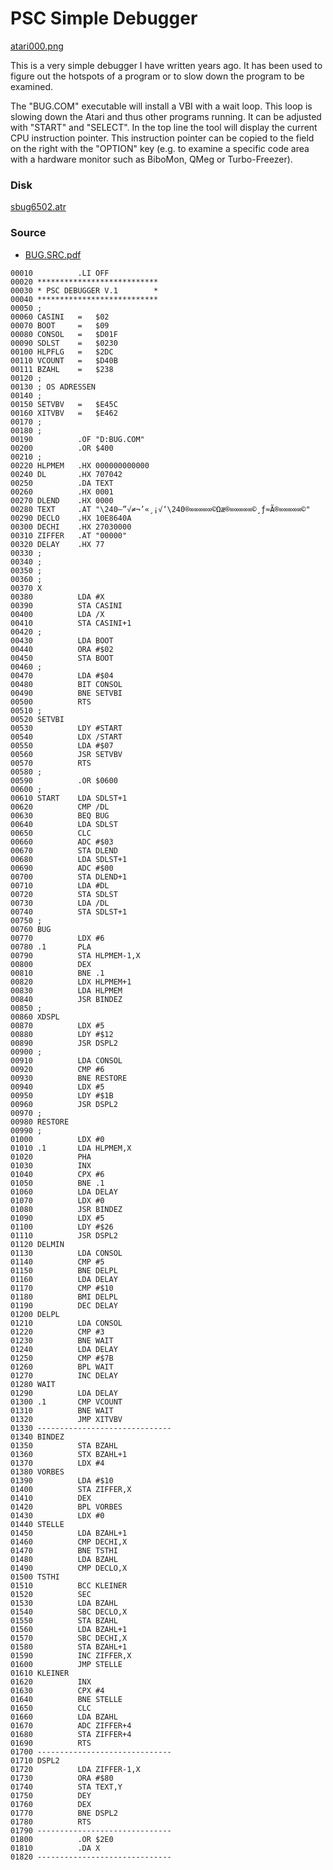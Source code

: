 # PSC Simple Debugger  
  
  
[atari000.png](attachments/atari000.png)  
  
This is a very simple debugger I have written years ago. It has been used to figure out the hotspots of a program or to slow down the program to be examined.  
  
The "BUG.COM" executable will install a VBI with a wait loop. This loop is slowing down the Atari and thus other programs running. It can be adjusted with "START" and "SELECT". In the top line the tool will display the current CPU instruction pointer. This instruction pointer can be copied to the field on the right with the "OPTION" key (e.g. to examine a specific code area with a hardware monitor such as BiboMon, QMeg or Turbo-Freezer).  
  
### Disk  
  
[sbug6502.atr](attachments/sbug6502.atr)  
  
### Source  
  
- [BUG.SRC.pdf](attachments/BUG.SRC.pdf)  
  
```
00010          .LI OFF
00020 ***************************
00030 * PSC DEBUGGER V.1        *
00040 ***************************
00050 ;
00060 CASINI   =   $02
00070 BOOT     =   $09
00080 CONSOL   =   $D01F
00090 SDLST    =   $0230
00100 HLPFLG   =   $2DC
00110 VCOUNT   =   $D40B
00111 BZAHL    =   $238
00120 ;
00130 ; OS ADRESSEN
00140 ;
00150 SETVBV   =   $E45C
00160 XITVBV   =   $E462
00170 ;
00180 ;
00190          .OF "D:BUG.COM"
00200          .OR $400
00210 ;
00220 HLPMEM   .HX 000000000000
00240 DL       .HX 707042
00250          .DA TEXT
00260          .HX 0001
00270 DLEND    .HX 0000
00280 TEXT     .AT "\240–”√≠¬’«¸¡√‘\240®∞∞∞∞∞©Ωæ®∞∞∞∞∞©¸ƒ≈Ã®∞∞∞∞∞©"
00290 DECLO    .HX 10E8640A
00300 DECHI    .HX 27030000
00310 ZIFFER   .AT "00000"
00320 DELAY    .HX 77
00330 ;
00340 ;
00350 ;
00360 ;
00370 X
00380          LDA #X
00390          STA CASINI
00400          LDA /X
00410          STA CASINI+1
00420 ;
00430          LDA BOOT
00440          ORA #$02
00450          STA BOOT
00460 ;
00470          LDA #$04
00480          BIT CONSOL
00490          BNE SETVBI
00500          RTS
00510 ;
00520 SETVBI
00530          LDY #START
00540          LDX /START
00550          LDA #$07
00560          JSR SETVBV
00570          RTS
00580 ;
00590          .OR $0600
00600 ;
00610 START    LDA SDLST+1
00620          CMP /DL
00630          BEQ BUG
00640          LDA SDLST
00650          CLC
00660          ADC #$03
00670          STA DLEND
00680          LDA SDLST+1
00690          ADC #$00
00700          STA DLEND+1
00710          LDA #DL
00720          STA SDLST
00730          LDA /DL
00740          STA SDLST+1
00750 ;
00760 BUG
00770          LDX #6
00780 .1       PLA
00790          STA HLPMEM-1,X
00800          DEX
00810          BNE .1
00820          LDX HLPMEM+1
00830          LDA HLPMEM
00840          JSR BINDEZ
00850 ;
00860 XDSPL
00870          LDX #5
00880          LDY #$12
00890          JSR DSPL2
00900 ;
00910          LDA CONSOL
00920          CMP #6
00930          BNE RESTORE
00940          LDX #5
00950          LDY #$1B
00960          JSR DSPL2
00970 ;
00980 RESTORE
00990 ;
01000          LDX #0
01010 .1       LDA HLPMEM,X
01020          PHA
01030          INX
01040          CPX #6
01050          BNE .1
01060          LDA DELAY
01070          LDX #0
01080          JSR BINDEZ
01090          LDX #5
01100          LDY #$26
01110          JSR DSPL2
01120 DELMIN
01130          LDA CONSOL
01140          CMP #5
01150          BNE DELPL
01160          LDA DELAY
01170          CMP #$10
01180          BMI DELPL
01190          DEC DELAY
01200 DELPL
01210          LDA CONSOL
01220          CMP #3
01230          BNE WAIT
01240          LDA DELAY
01250          CMP #$7B
01260          BPL WAIT
01270          INC DELAY
01280 WAIT
01290          LDA DELAY
01300 .1       CMP VCOUNT
01310          BNE WAIT
01320          JMP XITVBV
01330 ------------------------------
01340 BINDEZ
01350          STA BZAHL
01360          STX BZAHL+1
01370          LDX #4
01380 VORBES
01390          LDA #$10
01400          STA ZIFFER,X
01410          DEX
01420          BPL VORBES
01430          LDX #0
01440 STELLE
01450          LDA BZAHL+1
01460          CMP DECHI,X
01470          BNE TSTHI
01480          LDA BZAHL
01490          CMP DECLO,X
01500 TSTHI
01510          BCC KLEINER
01520          SEC
01530          LDA BZAHL
01540          SBC DECLO,X
01550          STA BZAHL
01560          LDA BZAHL+1
01570          SBC DECHI,X
01580          STA BZAHL+1
01590          INC ZIFFER,X
01600          JMP STELLE
01610 KLEINER
01620          INX
01630          CPX #4
01640          BNE STELLE
01650          CLC
01660          LDA BZAHL
01670          ADC ZIFFER+4
01680          STA ZIFFER+4
01690          RTS
01700 ------------------------------
01710 DSPL2
01720          LDA ZIFFER-1,X
01730          ORA #$80
01740          STA TEXT,Y
01750          DEY
01760          DEX
01770          BNE DSPL2
01780          RTS
01790 ------------------------------
01800          .OR $2E0
01810          .DA X
01820 ------------------------------

```

